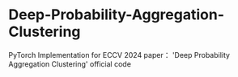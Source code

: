 # Deep-Probability-Aggregation-Clustering
PyTorch Implementation for ECCV 2024 paper： 'Deep Probability Aggregation Clustering' official code
